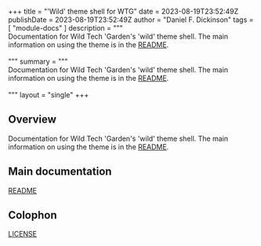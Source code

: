 +++
title = "'Wild' theme shell for WTG"
date = 2023-08-19T23:52:49Z
publishDate = 2023-08-19T23:52:49Z
author = "Daniel F. Dickinson"
tags = [
	"module-docs"
]
description = """\
Documentation for Wild Tech 'Garden's 'wild' theme shell. The main \
information on using the theme is in the [README](README.md). \
\
"""
summary = """\
Documentation for Wild Tech 'Garden's 'wild' theme shell. The main \
information on using the theme is in the [README](README.md). \
\
"""
layout = "single"
+++

## Overview

Documentation for Wild Tech 'Garden's 'wild' theme shell. The main
information on using the theme is in the [README](README.md).

## Main documentation

[README](README.md)  

## Colophon

[LICENSE](LICENSE)

